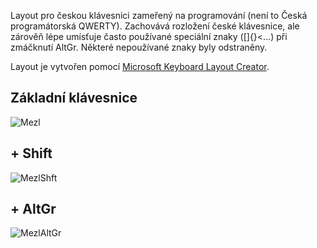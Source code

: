 Layout pro českou klávesnici zameřený na programování (není to Česká programátorská QWERTY). Zachovává rozložení české klávesnice, ale zárověň lépe umísťuje často používané speciální znaky ([]{}<...) při zmáčknutí AltGr. Některé nepoužívané znaky byly odstraněny.

Layout je vytvořen pomocí [Microsoft Keyboard Layout Creator](https://www.microsoft.com/en-us/download/details.aspx?id=102134).


## Základní klávesnice
![Mezl](https://github.com/libormezl/AnotherCzechProgrammerKeyboardLayout/assets/33182820/e1b398b8-b0f4-439f-8f95-bf8e60ba903a)

## + Shift
![MezlShft](https://github.com/libormezl/AnotherCzechProgrammerKeyboardLayout/assets/33182820/0adc2143-9e48-467a-b5ad-1689e3f933e0)

## + AltGr
![MezlAltGr](https://github.com/libormezl/AnotherCzechProgrammerKeyboardLayout/assets/33182820/43aca21e-a7f1-4e8c-bb06-cf495acfb8c4)

